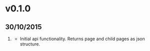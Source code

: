 # v0.1.0
## 30/10/2015

1. [](#new)
    * Initial api functionality. Returns page and child pages as json structure.